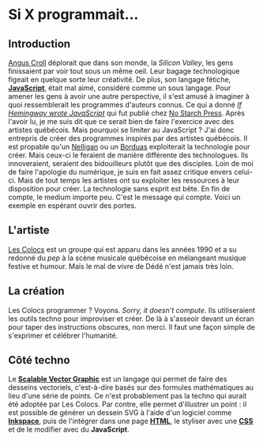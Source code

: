 # Si X programmait...
## Introduction
[Angus Croll](http://blog.anguscroll.com/) déplorait que dans son monde, la *Silicon Valley*, les gens finissaient par voir tout sous un même oeil. Leur bagage technologique figeait en quelque sorte leur créativité. De plus, son langage fétiche, **[JavaScript](https://fr.wikipedia.org/wiki/JavaScript)**, était mal aimé, considéré comme un sous langage. Pour amener les gens à avoir une autre perspective, il s'est amusé à imaginer à quoi ressemblerait les programmes d'auteurs connus. Ce qui a donné [*If Hemingway wrote JavaScript*](https://javascriptweblog.wordpress.com/2015/01/05/if-hemingway-wrote-javascript-explained/) qui fut publié chez [No Starch Press](https://nostarch.com/hemingway). Après l'avoir lu, je me suis dit que ce serait bien de faire l'exercice avec des artistes québécois. Mais pourquoi se limiter au JavaScript ? J'ai donc entrepris de créer des programmes inspirés par des artistes québécois. Il est propable qu'un [Nelligan](https://fr.wikipedia.org/wiki/%C3%89mile_Nelligan) ou un [Borduas](https://fr.wikipedia.org/wiki/Paul-%C3%89mile_Borduas) exploiterait la technologie pour créer. Mais ceux-ci le feraient de manière différente des technologues. Ils innoveraient, seraient des bidouilleurs plutôt que des disciples. Loin de moi de faire l'apologie du numérique, je suis en fait assez critique envers celui-ci. Mais de tout temps les artistes ont su exploiter les ressources à leur disposition pour créer. La technologie sans esprit est bête. En fin de compte, le medium importe peu. C'est le message qui compte. Voici un exemple en espérant ouvrir des portes.

## L'artiste
[Les Colocs](https://fr.wikipedia.org/wiki/Les_Colocs) est un groupe qui est apparu dans les années 1990 et a su redonné du *pep* à la scène musicale québécoise en mélangeant musique festive et humour. Mais le mal de vivre de Dédé n'est jamais très loin.
## La création
Les Colocs programmer ? Voyons. *Sorry, it doesn't compute*. Ils utiliseraient les outils techno pour improviser et créer. De là à s'asseoir devant un écran pour taper des instructions obscures, non merci. Il faut une façon simple de s'exprimer et célébrer l'humanité.
## Côté techno
Le **[Scalable Vector Graphic](https://fr.wikipedia.org/wiki/Scalable_Vector_Graphics)** est un langage qui permet de faire des desseins vectoriels, c'est-à-dire basés sur des formules mathématiques au lieu d'une série de points. Ce n'est probablement pas la techno qui aurait été adoptée par Les Colocs. Par contre, elle permet d'illustrer un point : il est possible de générer un dessein SVG à l'aide d'un logiciel comme **[Inkspace](https://inkscape.org/)**, puis de l'intégrer dans une page **[HTML](https://fr.wikipedia.org/wiki/Hypertext_Markup_Language)**, le styliser avec une **[CSS](https://fr.wikipedia.org/wiki/Feuilles_de_style_en_cascade)** et de le modifier avec du **JavaScript**.
